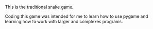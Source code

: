This is the traditional snake game.

Coding this game was intended for me to learn how to use pygame and learning how to work with larger and complexes programs.
